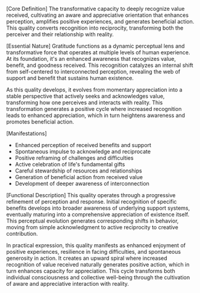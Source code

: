 [Core Definition]
The transformative capacity to deeply recognize value received, cultivating an aware and appreciative orientation that enhances perception, amplifies positive experiences, and generates beneficial action. This quality converts recognition into reciprocity, transforming both the perceiver and their relationship with reality.

[Essential Nature]
Gratitude functions as a dynamic perceptual lens and transformative force that operates at multiple levels of human experience. At its foundation, it's an enhanced awareness that recognizes value, benefit, and goodness received. This recognition catalyzes an internal shift from self-centered to interconnected perception, revealing the web of support and benefit that sustains human existence.

As this quality develops, it evolves from momentary appreciation into a stable perspective that actively seeks and acknowledges value, transforming how one perceives and interacts with reality. This transformation generates a positive cycle where increased recognition leads to enhanced appreciation, which in turn heightens awareness and promotes beneficial action.

[Manifestations]
- Enhanced perception of received benefits and support
- Spontaneous impulse to acknowledge and reciprocate
- Positive reframing of challenges and difficulties
- Active celebration of life's fundamental gifts
- Careful stewardship of resources and relationships
- Generation of beneficial action from received value
- Development of deeper awareness of interconnection

[Functional Description]
This quality operates through a progressive refinement of perception and response. Initial recognition of specific benefits develops into broader awareness of underlying support systems, eventually maturing into a comprehensive appreciation of existence itself. This perceptual evolution generates corresponding shifts in behavior, moving from simple acknowledgment to active reciprocity to creative contribution.

In practical expression, this quality manifests as enhanced enjoyment of positive experiences, resilience in facing difficulties, and spontaneous generosity in action. It creates an upward spiral where increased recognition of value received naturally generates positive action, which in turn enhances capacity for appreciation. This cycle transforms both individual consciousness and collective well-being through the cultivation of aware and appreciative interaction with reality.